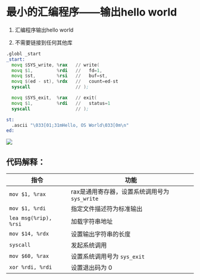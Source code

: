 # 最小的汇编程序——输出hello world

1. 汇编程序输出hello world

2. 不需要链接到任何其他库

```asm
.globl _start
_start:
  movq $SYS_write, %rax   // write(
  movq $1,         %rdi   //   fd=1,
  movq $st,        %rsi   //   buf=st,
  movq $(ed - st), %rdx   //   count=ed-st
  syscall                 // );

  movq $SYS_exit,  %rax   // exit(
  movq $1,         %rdi   //   status=1
  syscall                 // );

st:
  .ascii "\033[01;31mHello, OS World\033[0m\n"
ed:
```



![](C:\Users\liujiaxing\AppData\Roaming\marktext\images\2024-12-21-16-06-47-image.png)



## 代码解释：

| 指令                    | 功能                             |
| --------------------- | ------------------------------ |
| `mov $1, %rax`        | rax是通用寄存器，设置系统调用号为 `sys_write` |
| `mov $1, %rdi`        | 指定文件描述符为标准输出                   |
| `lea msg(%rip), %rsi` | 加载字符串地址                        |
| `mov $14, %rdx`       | 设置输出字符串的长度                     |
| `syscall`             | 发起系统调用                         |
| `mov $60, %rax`       | 设置系统调用号为 `sys_exit`            |
| `xor %rdi, %rdi`      | 设置退出码为 0                       |
